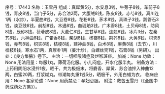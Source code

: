 序号：17443
名称：玉雪丹
组成：真犀黄5分，水安息3钱，牛蒡子8钱，车前子8钱，青皮8钱，当门子5分，苏合油2两，大腹绒8钱，陈皮8钱，赤芍8钱，真川连1两（水炒），半夏曲8钱，大豆卷8钱，花粉8钱，茅术8钱，真珠子3钱，鹅管石3钱，淡豆豉8钱，前胡8钱，木通8钱，血琥珀3钱，广木香8钱，土贝母8钱，防风8钱，辰砂8钱，茯苓皮8钱，大麦仁8钱，生甘草8钱，连翘8钱，冰片3分，左秦艽8钱，六神曲8钱，广藿香8钱，柴胡8钱，槟榔8钱，荆芥8钱，大黄8钱，枳壳8钱，赤苓8钱，枳实8钱，桔梗8钱，建神曲8钱，白术8钱，麻黄8钱（去节），川桂枝8钱，寒水石1两，真厚朴1两（姜汁炒），白螺丝壳1钱，石膏8钱（另研）。
出处：《良方集腋》卷下。
主治：一切咽喉诸症及烂喉斑痧。
加减：None
功效：None
用法用量：每服1丸，薄荷汤化服。小儿闷痘，开水化服半丸。
制备方法：上药用阴阳水浸拌1夜，晒干，共为极细末，将麝香、犀黄、苏合油拌入神曲12两，白蜜20两，打浆糊丸，带潮每丸重1钱5分，晒极干，外用白蜡为衣。
临床应用：None
各家论述：None
用药禁忌：孕妇忌服。
附注：救苦玉雪丹（《全国中药成药处方集》）。
